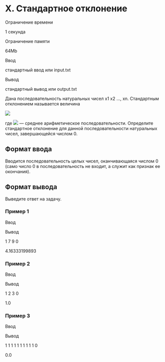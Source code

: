 X. Стандартное отклонение
=========================

Ограничение времени

1 секунда

Ограничение памяти

64Mb

Ввод

стандартный ввод или input.txt

Вывод

стандартный вывод или output.txt

Дана последовательность натуральных чисел x1 x2 ..., xn. Стандартным отклонением называется величина

![](/testsys/tex/render/XHNpZ21hID0gXHNxcnR7XGZyYWN7KHhfMS1zKV4yKyh4XzItcyleMitcbGRvdHMrKHhfbi1zKV4yfXtuLTF9fQ==.png)

где ![](/testsys/tex/render/cz1cZnJhY3t4XzEreF8yK1xsZG90cyt4X259e259.png) — среднее арифметическое последовательности. Определите стандартное отклонение для данной последовательности натуральных чисел, завершающейся числом 0.

Формат ввода
------------

Вводится последовательность целых чисел, оканчивающаяся числом 0 (само число 0 в последовательность не входит, а служит как признак ее окончания).

Формат вывода
-------------

Выведите ответ на задачу.

### Пример 1

Ввод

Вывод

1
7
9
0

4.16333199893

### Пример 2

Ввод

Вывод

1
2
3
0

1.0

### Пример 3

Ввод

Вывод

1
1
1
1
1
1
1
1
1
1
0

0.0